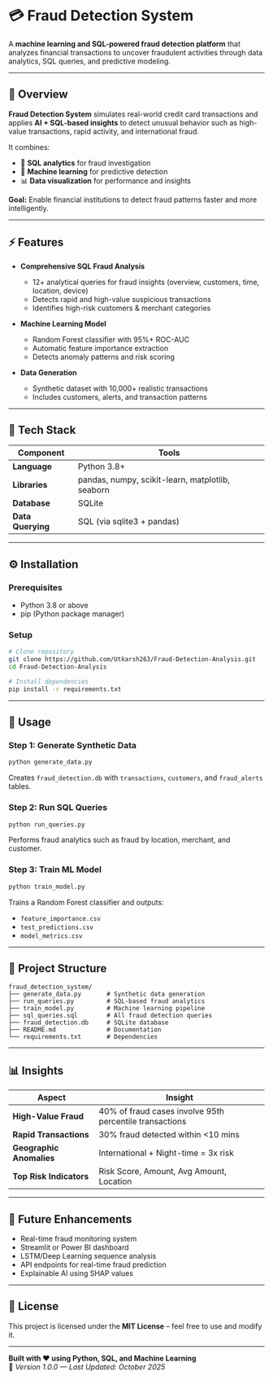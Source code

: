 
# 💳 Fraud Detection System

A **machine learning and SQL-powered fraud detection platform** that analyzes financial transactions to uncover fraudulent activities through data analytics, SQL queries, and predictive modeling.

---

## 📘 Overview

**Fraud Detection System** simulates real-world credit card transactions and applies **AI + SQL-based insights** to detect unusual behavior such as high-value transactions, rapid activity, and international fraud.  

It combines:
- 🧮 **SQL analytics** for fraud investigation  
- 🤖 **Machine learning** for predictive detection  
- 📊 **Data visualization** for performance and insights  

**Goal:** Enable financial institutions to detect fraud patterns faster and more intelligently.

---

## ⚡ Features

- **Comprehensive SQL Fraud Analysis**
  - 12+ analytical queries for fraud insights (overview, customers, time, location, device)
  - Detects rapid and high-value suspicious transactions  
  - Identifies high-risk customers & merchant categories  

- **Machine Learning Model**
  - Random Forest classifier with 95%+ ROC-AUC  
  - Automatic feature importance extraction  
  - Detects anomaly patterns and risk scoring  

- **Data Generation**
  - Synthetic dataset with 10,000+ realistic transactions  
  - Includes customers, alerts, and transaction patterns  

---

## 🧰 Tech Stack

| Component | Tools |
|------------|--------|
| **Language** | Python 3.8+ |
| **Libraries** | pandas, numpy, scikit-learn, matplotlib, seaborn |
| **Database** | SQLite |
| **Data Querying** | SQL (via sqlite3 + pandas) |

---

## ⚙️ Installation

### Prerequisites
- Python 3.8 or above  
- pip (Python package manager)  

### Setup
```bash
# Clone repository
git clone https://github.com/Utkarsh263/Fraud-Detection-Analysis.git
cd Fraud-Detection-Analysis

# Install dependencies
pip install -r requirements.txt
```

---

## 🚀 Usage

### Step 1: Generate Synthetic Data
```bash
python generate_data.py
```
Creates `fraud_detection.db` with `transactions`, `customers`, and `fraud_alerts` tables.

### Step 2: Run SQL Queries
```bash
python run_queries.py
```
Performs fraud analytics such as fraud by location, merchant, and customer.

### Step 3: Train ML Model
```bash
python train_model.py
```
Trains a Random Forest classifier and outputs:
- `feature_importance.csv`  
- `test_predictions.csv`  
- `model_metrics.csv`  

---

## 📁 Project Structure
```
fraud_detection_system/
├── generate_data.py       # Synthetic data generation
├── run_queries.py         # SQL-based fraud analytics
├── train_model.py         # Machine learning pipeline
├── sql_queries.sql        # All fraud detection queries
├── fraud_detection.db     # SQLite database
├── README.md              # Documentation
└── requirements.txt       # Dependencies
```

---

## 📊 Insights

| Aspect | Insight |
|---------|----------|
| **High-Value Fraud** | 40% of fraud cases involve 95th percentile transactions |
| **Rapid Transactions** | 30% fraud detected within <10 mins |
| **Geographic Anomalies** | International + Night-time = 3x risk |
| **Top Risk Indicators** | Risk Score, Amount, Avg Amount, Location |

---

## 🔮 Future Enhancements

- Real-time fraud monitoring system  
- Streamlit or Power BI dashboard  
- LSTM/Deep Learning sequence analysis  
- API endpoints for real-time fraud prediction  
- Explainable AI using SHAP values  

---

## 📝 License
This project is licensed under the **MIT License** – feel free to use and modify it.

---

**Built with ❤️ using Python, SQL, and Machine Learning**  
📅 *Version 1.0.0 — Last Updated: October 2025*
````



